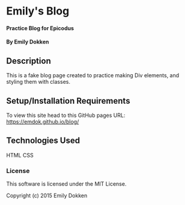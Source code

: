 # Emily's Blog

#### Practice Blog for Epicodus

#### By Emily Dokken

## Description

This is a fake blog page created to practice making Div elements, and styling them with classes.

## Setup/Installation Requirements

To view this site head to this GitHub pages URL:
https://emdok.github.io/blog/

## Technologies Used

HTML
CSS

### License

This software is licensed under the MIT License.

Copyright (c) 2015 Emily Dokken
